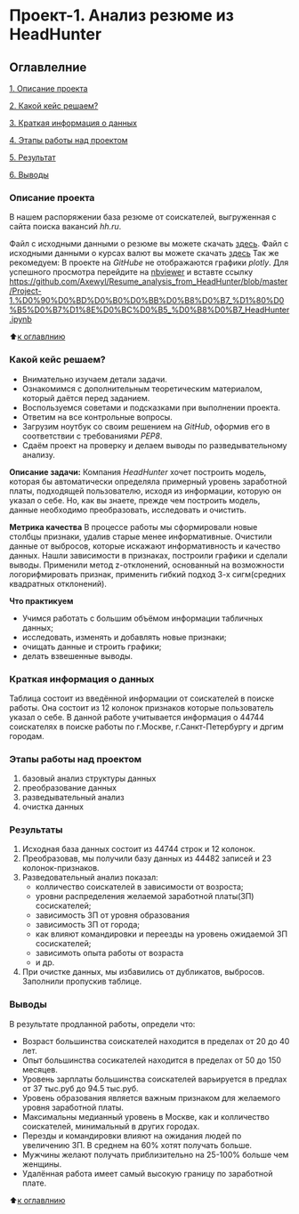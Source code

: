 # Проект-1. Анализ резюме из HeadHunter

## Оглавлелние
[1. Описание проекта](https://github.com/Axewyl/Resume_analysis_from_HeadHunter/blob/main/Data%20Science/Project_0/README.md#Описание-проекта)

[2. Какой кейс решаем?](https://github.com/Axewyl/Resume_analysis_from_HeadHunter/blob/main/Data%20Science/Project_0/README.md#Какой-кейс-решаем?)

[3. Краткая информация о данных](https://github.com/Axewyl/Resume_analysis_from_HeadHunter/tree/main/Data%20Science/Project_0/README.md#Краткая-информация-о-данных)

[4. Этапы работы над проектом]()

[5. Результат]()

[6. Выводы]()

### Описание проекта
В нашем распоряжении база резюме от соискателей, выгруженная с сайта поиска вакансий *hh.ru*.

Файл с исходными данными о резюме вы можете скачать [здесь](https://drive.google.com/file/d/1-VHPNxV_KmodxAGc-7ds2ysp6AHki_nt/view?usp=share_link).
Файл с исходными данными о курсах валют вы можете скачать [здесь](https://drive.google.com/file/d/1-WEtU7wc2ZmoOvdl3RlRBNOZlRbN2zTM/view?usp=share_link)
Так же рекомедуем:
 В проекте на *GitHube* не отображаются графики *plotly*. Для успешного просмотра перейдите на [nbviewer](https://nbviewer.org/) и вставте ссылку https://github.com/Axewyl/Resume_analysis_from_HeadHunter/blob/master/Project-1.%D0%90%D0%BD%D0%B0%D0%BB%D0%B8%D0%B7_%D1%80%D0%B5%D0%B7%D1%8E%D0%BC%D0%B5_%D0%B8%D0%B7_HeadHunter.ipynb

:arrow_up:[к оглавлнию](https://github.com/Axewyl/my_home_case/blob/main/Data%20Science/Project_0/README.md#Оглавлелние)

### Какой кейс решаем?
- Внимательно изучаем детали задачи.
- Ознакомимся с дополнительным теоретическим материалом, который даётся перед заданием.
- Воспользуемся советами и подсказками при выполнении проекта.
- Ответим на все контрольные вопросы.
- Загрузим ноутбук со своим решением на *GitHub*, оформив его в соответствии с требованиями *PEP8*.
- Сдаём проект на проверку и делаем выводы по разведывательному анализу.

**Описание задачи:**
Компания *HeadHunter* хочет построить модель, которая бы автоматически определяла примерный уровень заработной платы, подходящей пользователю, исходя из информации, которую он указал о себе. Но, как вы знаете, прежде чем построить модель, данные необходимо преобразовать, исследовать и очистить.

**Метрика качества**
В процессе работы мы сформировали новые столбцы признаки, удалив старые менее информативные. Очистили данные от выбросов, которые искажают информативность и качество данных. Нашли зависимости в признаках, построили графики и сделали выводы.
Применили метод z-отклонений, основанный на возможности логорифмировать признак, применить гибкий подход 3-х сигм(средних квадратных отклонений).

**Что практикуем**
- Учимся работать с большим объёмом информации табличных данных;
- исследовать, изменять и добавлять новые признаки;
- очищать данные и строить графики; 
- делать взвешенные выводы.

### Краткая информация о данных
Таблица состоит из введённой информации от соискателей в поиске работы. Она состоит из 12 колонок признаков которые пользователь указал о себе. В данной работе учитывается информация о 44744 соискателях в поиске работы по г.Москве, г.Санкт-Петербургу и дргим городам.

### Этапы работы над проектом
1. базовый анализ структуры данных
2. преобразование данных
3. разведывательный анализ
4. очистка данных

### Результаты
1. Исходная база данных состоит из 44744 строк и 12 колонок.
2. Преобразовав, мы получили базу данных из 44482 записей и 23 колонок-признаков.
3. Разведовательный анализ показал:
    - колличество соискателей в зависимости от возроста;
    - уровни распределения желаемой заработной платы(ЗП) сосискателей;
    - зависимость ЗП от уровня образования
    - зависимость ЗП от города;
    - как влияют командировки и переезды на уровень ожидаемой ЗП сосискателей;
    - зависимоть опыта работы от возраста
    - и др.
4. При очистке данных, мы избавились от дубликатов, выбросов. Заполнили пропускив таблице.

### Выводы
В результате продланной работы, определи что:
- Возраст большинства соискателей находится в пределах от 20 до 40 лет.
- Опыт большинства сосикателей находится в пределах от 50 до 150 месяцев.
- Уровень зарплаты большинства соискателей варьируется в предлах от 37 тыс.руб до 94.5 тыс.руб.
- Уровень образования является важным признаком для желаемого уровня заработной платы.
- Максимальны медианный уровень в Москве, как и колличество соискателей, минимальный в других городах.
- Перезды и командировки влияют на ожидания людей по увеличению ЗП. В среднем на 60% хотят получать больше.
- Мужчины желают получать приблизительно на 25-100% больше чем женщины.
- Удалённая работа имеет самый высокую границу по заработной плате.

:arrow_up:[к оглавлнию](https://github.com/Axewyl/my_home_case/blob/main/Data%20Science/Project_0/README.md#Оглавлелние)